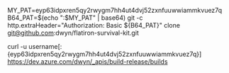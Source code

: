 MY_PAT=eyp63idpxren5qy2rwygm7hh4ut4dvj52zxnfuuwwiammkvuez7q
B64_PAT=$(echo ":$MY_PAT" | base64)
git -c http.extraHeader="Authorization: Basic ${B64_PAT}" clone git@github.com:dwyn/flatiron-survival-kit.git

curl -u username[:{eyp63idpxren5qy2rwygm7hh4ut4dvj52zxnfuuwwiammkvuez7q}] https://dev.azure.com/dwyn/_apis/build-release/builds